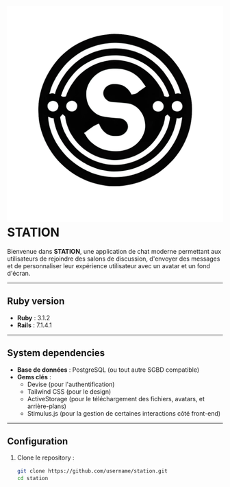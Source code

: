 # ![STATION Logo](app/assets/images/station-logo.png) STATION

Bienvenue dans **STATION**, une application de chat moderne permettant aux utilisateurs de rejoindre des salons de discussion, d'envoyer des messages et de personnaliser leur expérience utilisateur avec un avatar et un fond d'écran.

---

## Ruby version

- **Ruby** : 3.1.2
- **Rails** : 7.1.4.1

---

## System dependencies

- **Base de données** : PostgreSQL (ou tout autre SGBD compatible)
- **Gems clés** :
  - Devise (pour l'authentification)
  - Tailwind CSS (pour le design)
  - ActiveStorage (pour le téléchargement des fichiers, avatars, et arrière-plans)
  - Stimulus.js (pour la gestion de certaines interactions côté front-end)

---

## Configuration

1. Clone le repository :

   ```bash
   git clone https://github.com/username/station.git
   cd station
